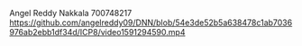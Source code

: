Angel Reddy Nakkala
700748217
https://github.com/angelreddy09/DNN/blob/54e3de52b5a638478c1ab7036976ab2ebb1df34d/ICP8/video1591294590.mp4
